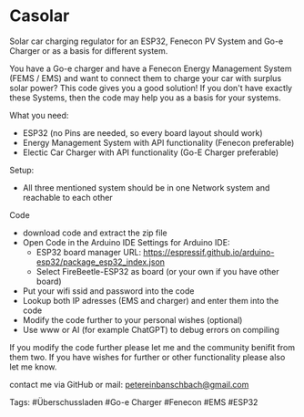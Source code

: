 # Casolar
Solar car charging regulator for an ESP32, Fenecon PV System and Go-e Charger or as a basis for different system. 

You have a Go-e charger and have a Fenecon Energy Management System (FEMS / EMS) and want to connect them to charge your car with surplus solar power? This code gives you a good solution! If you don't have exactly these Systems, then the code may help you as a basis for your systems. 

What you need:
- ESP32 (no Pins are needed, so every board layout should work)
- Energy Management System with API functionality (Fenecon preferable)
- Electic Car Charger with API functionality (Go-E Charger preferable)

Setup:
- All three mentioned system should be in one Network system and reachable to each other

Code
- download code and extract the zip file
- Open Code in the Arduino IDE
  Settings for Arduino IDE:
  - ESP32 board manager URL: https://espressif.github.io/arduino-esp32/package_esp32_index.json
  - Select FireBeetle-ESP32 as board (or your own if you have other board)
- Put your wifi ssid and password into the code
- Lookup both IP adresses (EMS and charger) and enter them into the code
- Modify the code further to your personal wishes (optional)
- Use www or AI (for example ChatGPT) to debug errors on compiling

If you modify the code further please let me and the community benifit from them two. 
If you have wishes for further or other functionality please also let me know. 

contact me via GitHub or mail: petereinbanschbach@gmail.com

Tags:
#Überschussladen
#Go-e Charger
#Fenecon
#EMS
#ESP32
